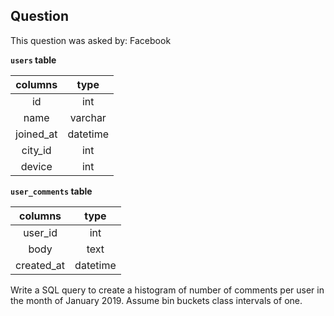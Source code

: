 ## Question
This question was asked by: Facebook

**`users` table**

|  columns  |   type   |
|:---------:|:--------:|
|     id    |    int   |
|    name   |  varchar |
| joined_at | datetime |
|  city_id  |    int   |
|   device  |    int   |

**`user_comments` table**

|   columns  |   type   |
|:----------:|:--------:|
|   user_id  |    int   |
|    body    |   text   |
| created_at | datetime |

Write a SQL query to create a histogram of number of comments per user in the month of January 2019. Assume bin buckets class intervals of one.

<!-- ## Solution
Let's break down the solution. Here are the things we have to note.

A histogram with bin buckets of one means that we can avoid the logical overhead of grouping frequencies into specific intervals when we run a simple GROUP BY in SQL. Since a histogram is a bar chart of frequencies for each user, the only thing we need to do is select the total count of user comments in the month of January 2019 and then group by that count again.

At first look, it seems like we don't need to do a join between the two tables. The `user_id` column exists in both tables. But if we ran a GROUP BY on just `user_id` on the `user_comments` table it would return the number of comments for each user right?

But what happens when a user does not make a comment? Then the user_id won't show up in the `user_comments` table.

Because we still need to account for users that did not make any comments in January 2019, we need to do a LEFT JOIN on `users` to `user_comments`, and then take the COUNT of a field in the `user_comments` table. That way we can get a 0 value for any users that did not end up commenting in January 2019.

```
SELECT users.id, COUNT(user_comments.user_id) AS comment_count
FROM users
LEFT JOIN user_comments
    ON users.id = user_comments.user_id
WHERE created_at BETWEEN '2019-01-01' AND '2019-01-31'
GROUP BY 1
```

The above CTE gives us a table with each user id and their corresponding comment count for the month of January 2019. Now that we have the comment count for each user, all we need to do is to group by the comment count to get a histogram.

```
WITH hist AS (
    SELECT users.id, COUNT(user_comments.user_id) AS comment_count
    FROM users
    LEFT JOIN user_comments
        ON users.id = user_comments.user_id
    WHERE created_at BETWEEN '2019-01-01' AND '2019-01-31'
    GROUP BY 1
)

SELECT comment_count, COUNT(*) AS frequency
FROM hist
GROUP BY 1
``` -->
